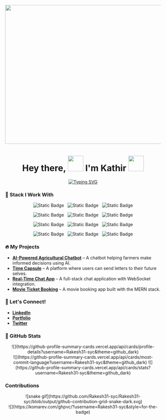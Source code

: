 <p align="center">  
  <img height=450 width=1080 src="https://yourgiflink.gif">
</p>

<h1 align="center">
  Hey there, <img src="https://media0.giphy.com/media/CJ5bKVKLSQsrs3nJw2/giphy.gif?cid=ecf05e47364l6yzbqdzlp2k0hspl1dydxmkx2bzynhf75gg9&rid=giphy.gif&ct=s" width="50">
  I'm Kathir <img src="https://media4.giphy.com/media/2upjCjg1mWDypXxPw9/giphy.gif?cid=790b76115842c8205fb50fad2826acd5ed1736d898875675&rid=giphy.gif&ct=s" width="50">
</h1>

<div align="center">  
  <a href="https://git.io/typing-svg">
    <img src="https://readme-typing-svg.demolab.com?font=Gloria+Hallelujah&pause=1000&color=A56DCF&center=true&vCenter=true&width=500&height=100&lines=Full+Stack+Developer;AI+Enthusiast;Cloud+Explorer;Tech+Advocate" alt="Typing SVG" />
  </a>
</div>

### 🚀 Stack I Work With

<p align="center">
  <img alt="Static Badge" src="https://img.shields.io/badge/JavaScript-F7DF1E?style=for-the-badge&logo=javascript&logoColor=white">
  &nbsp;
  <img alt="Static Badge" src="https://img.shields.io/badge/Python-3776AB?style=for-the-badge&logo=python&logoColor=white">
  &nbsp;
  <img alt="Static Badge" src="https://img.shields.io/badge/React-61DAFB?style=for-the-badge&logo=react&logoColor=white">
</p>

<p align="center">
  <img alt="Static Badge" src="https://img.shields.io/badge/Node.js-339933?style=for-the-badge&logo=nodedotjs&logoColor=white">
  &nbsp;
  <img alt="Static Badge" src="https://img.shields.io/badge/AWS-232F3E?style=for-the-badge&logo=amazonaws&logoColor=white">
  &nbsp;
  <img alt="Static Badge" src="https://img.shields.io/badge/SQL-4479A1?style=for-the-badge&logo=microsoftsqlserver&logoColor=white">
</p>

<p align="center">
  <img alt="Static Badge" src="https://img.shields.io/badge/Java-007396?style=for-the-badge&logo=openjdk&logoColor=white">
  &nbsp;
  <img alt="Static Badge" src="https://img.shields.io/badge/TypeScript-3178C6?style=for-the-badge&logo=typescript&logoColor=white">
  &nbsp;
  <img alt="Static Badge" src="https://img.shields.io/badge/Docker-2496ED?style=for-the-badge&logo=Docker&logoColor=white">
</p>

<p align="center">
  <img alt="Static Badge" src="https://img.shields.io/badge/GraphQL-E10098?style=for-the-badge&logo=graphql&logoColor=white">
  &nbsp;
  <img alt="Static Badge" src="https://img.shields.io/badge/Next.js-000000?style=for-the-badge&logo=nextdotjs&logoColor=white">
  &nbsp;
  <img alt="Static Badge" src="https://img.shields.io/badge/Vue.js-4FC08D?style=for-the-badge&logo=vue.js&logoColor=white">
</p>

### 🔥 My Projects

- **[AI-Powered Agricultural Chatbot](https://github.com/yourrepo)** – A chatbot helping farmers make informed decisions using AI.
- **[Time Capsule](https://github.com/yourrepo)** – A platform where users can send letters to their future selves.
- **[Real-Time Chat App](https://github.com/yourrepo)** – A full-stack chat application with WebSocket integration.
- **[Movie Ticket Booking](https://github.com/yourrepo)** – A movie booking app built with the MERN stack.

### 💬 Let's Connect!

- **[LinkedIn](https://linkedin.com/in/yourprofile)**
- **[Portfolio](https://yourportfolio.com)**
- **[Twitter](https://twitter.com/yourprofile)**

### 📝 GitHub Stats

<div align="center">
  ![](https://github-profile-summary-cards.vercel.app/api/cards/profile-details?username=Rakesh31-syc&theme=github_dark)
  <br/>
  ![](https://github-profile-summary-cards.vercel.app/api/cards/most-commit-language?username=Rakesh31-syc&theme=github_dark)
  ![](https://github-profile-summary-cards.vercel.app/api/cards/stats?username=Rakesh31-syc&theme=github_dark)
</div>

### Contributions

<div align="center">
  ![snake gif](https://github.com/Rakesh31-syc/Rakesh31-syc/blob/output/github-contribution-grid-snake-dark.svg)
  <br/>
  ![](https://komarev.com/ghpvc/?username=Rakesh31-syc&style=for-the-badge)
</div>
